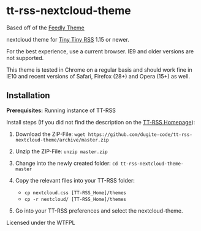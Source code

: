 tt-rss-nextcloud-theme
===================
Based off of the [Feedly Theme](https://github.com/levito/tt-rss-feedly-theme)

nextcloud theme for [Tiny Tiny RSS](https://git.tt-rss.org/git/tt-rss/wiki) 1.15 or newer.

For the best experience, use a current browser. IE9 and older versions are not supported.

This theme is tested in Chrome on a regular basis and should work fine in IE10 and recent versions of Safari, Firefox (28+) and Opera (15+) as well.

## Installation

**Prerequisites:** Running instance of TT-RSS

Install steps (If you did not find the description on the [TT-RSS Homepage](https://git.tt-rss.org/git/tt-rss/wiki/Themes)):

1. Download the ZIP-File: `wget https://github.com/dugite-code/tt-rss-nextcloud-theme/archive/master.zip`
2. Unzip the ZIP-File: `unzip master.zip`
3. Change into the newly created folder: `cd tt-rss-nextcloud-theme-master`
4. Copy the relevant files into your TT-RSS folder:

    * `cp nextcloud.css [TT-RSS_Home]/themes`
    * `cp -r nextcloud/ [TT-RSS_Home]/themes`

5. Go into your TT-RSS preferences and select the nextcloud-theme.

Licensed under the WTFPL
